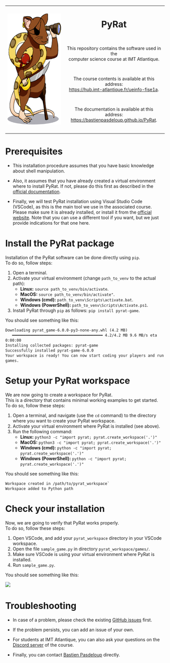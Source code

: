 <!-- ##################################################################################################################################################### -->
<!-- ######################################################################## INFO ####################################################################### -->
<!-- ##################################################################################################################################################### -->

<!--
    This file contains the public text that appears on the PyRat GitHub repository.
    It contains a short description and installation details.
-->

<!-- ##################################################################################################################################################### -->
<!-- ###################################################################### CONTENTS ##################################################################### -->
<!-- ##################################################################################################################################################### -->

<div align="center">
    <table>
        <tr>
            <td align="center">
                <img height="350px" src="https://raw.githubusercontent.com/BastienPasdeloup/PyRat/refs/heads/master/pyrat/gui/drawings/pyrat.png">
            </td>
            <td align="center">
                <h1>PyRat</h1>
                <br />
                <p>This repository contains the software used in the<br>computer science course at IMT Atlantique.</p>
                <br />
                <p>The course contents is available at this address:<br><a rel="nofollow"></a><a href="https://hub.imt-atlantique.fr/ueinfo-fise1a" rel="nofollow">https://hub.imt-atlantique.fr/ueinfo-fise1a</a>.</p>
                <br />
                <p>The documentation is available at this address:<br><a rel="nofollow"></a><a href="https://bastienpasdeloup.github.io/PyRat" rel="nofollow">https://bastienpasdeloup.github.io/PyRat</a>.</p>
                <br />
            </td>
        </tr>
    </table>
</div>

# Prerequisites

- This installation procedure assumes that you have basic knowledge about shell manipulation.

- Also, it assumes that you have already created a virtual environment where to install PyRat.
  If not, please do this first as described in the [official documentation](https://docs.python.org/3/library/venv.html).

- Finally, we will test PyRat installation using Visual Studio Code (VSCode), as this is the main tool we use in the associated course.
  Please make sure it is already installed, or install it from the [official website](https://code.visualstudio.com).
  Note that you can use a different tool if you want, but we just provide indications for that one here.

# Install the PyRat package

Installation of the PyRat software can be done directly using `pip`. \
To do so, follow steps:
1) Open a terminal.
2) Activate your virtual environment (change `path_to_venv` to the actual path):
   - **Linux:** `source path_to_venv/bin/activate`.
   - **MacOS:** `source path_to_venv/bin/activate"`.
   - **Windows (cmd):** `path_to_venv\Scripts\activate.bat`.
   - **Windows (PowerShell):** `path_to_venv\Scripts\Activate.ps1`.
3) Install PyRat through `pip` as follows: `pip install pyrat-game`.

You should see something like this:
```text
Downloading pyrat_game-6.0.0-py3-none-any.whl (4.2 MB)
   ━━━━━━━━━━━━━━━━━━━━━━━━━━━━━━━━━━━━━━━━ 4.2/4.2 MB 9.6 MB/s eta 0:00:00
Installing collected packages: pyrat-game
Successfully installed pyrat-game-6.0.0
Your workspace is ready! You can now start coding your players and run games.
```

# Setup your PyRat workspace

We are now going to create a workspace for PyRat. \
This is a directory that contains minimal working examples to get started. \
To do so, follow these steps:
1) Open a terminal, and navigate (use the `cd` command) to the directory where you want to create your PyRat workspace.
2) Activate your virtual environment where PyRat is installed (see above).
3) Run the following command:
   - **Linux:** `python3 -c "import pyrat; pyrat.create_workspace('.')"`
   - **MacOS:** `python3 -c "import pyrat; pyrat.create_workspace('.')"`
   - **Windows (cmd):** `python -c "import pyrat; pyrat.create_workspace('.')"`
   - **Windows (PowerShell):** `python -c "import pyrat; pyrat.create_workspace('.')"`

You should see something like this:
```text
Workspace created in /path/to/pyrat_workspace`
Workspace added to Python path
```

# Check your installation

Now, we are going to verify that PyRat works properly. \
To do so, follow these steps:
1) Open VSCode, and add your `pyrat_workspace` directory in your VSCode workspace.
2) Open the file `sample_game.py` in directory `pyrat_workspace/games/`.
3) Make sure VSCode is using your virtual environment where PyRat is installed.
3) Run `sample_game.py`.

You should see something like this:

<img src="https://bastienpasdeloup.github.io/PyRat/_images/pyrat_interface.png" />

# Troubleshooting

- In case of a problem, please check the existing [GitHub issues](https://github.com/BastienPasdeloup/PyRat/issues) first.

- If the problem persists, you can add an issue of your own.

- For students at IMT Atlantique, you can also ask your questions on the [Discord server](https://discord.gg/eMnFArZ8ht) of the course.

- Finally, you can contact [Bastien Pasdeloup](mailto:bastien.pasdeloup@imt-atlantique.fr) directly.

<!-- ##################################################################################################################################################### -->
<!-- ##################################################################################################################################################### -->
